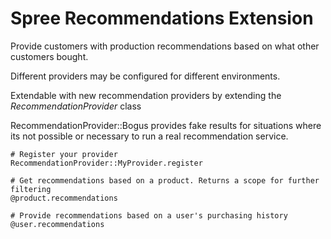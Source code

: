 # Spree Recommendations Extension

Provide customers with production recommendations based on what other customers bought. 

Different providers may be configured for different environments.

Extendable with new recommendation providers by extending the *RecommendationProvider* class

RecommendationProvider::Bogus provides fake results for situations where its not possible or necessary 
to run a real recommendation service.


    # Register your provider
    RecommendationProvider::MyProvider.register

    # Get recommendations based on a product. Returns a scope for further filtering
    @product.recommendations
    
    # Provide recommendations based on a user's purchasing history
    @user.recommendations


